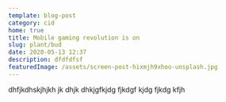 ```yaml
---
template: blog-post
category: cid
home: true
title: Mobile gaming revolution is on
slug: plant/bud
date: 2020-05-13 12:37
description: dfdfdfsf
featuredImage: /assets/screen-post-hixmjh9xhoo-unsplash.jpg
---
```

dhfjkdhskjhjkh jk dhjk dhkjgfkjdg fjkdgf kjdg fjkdg kfjh
